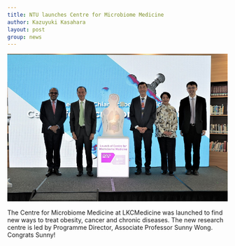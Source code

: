 ```yaml
---
title: NTU launches Centre for Microbiome Medicine
author: Kazuyuki Kasahara
layout: post
group: news
---
```

 <img src="/static/img/news/CMM.png" alt="CMM" class="img-fluid">

The Centre for Microbiome Medicine at LKCMedicine was launched to find new ways to treat obesity, cancer and chronic diseases. The new research centre is led by Programme Director, Associate Professor Sunny Wong. Congrats Sunny!
